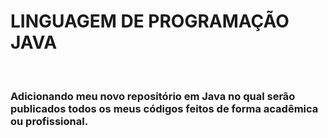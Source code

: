 <h1>LINGUAGEM DE PROGRAMAÇÃO JAVA</h1>
<br>
<h3>Adicionando meu novo repositório em Java no qual serão publicados todos os meus códigos feitos de forma acadêmica ou profissional.</h3>
